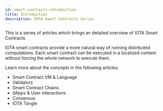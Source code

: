```yaml
---
id: smart-contracts-introduction
title: Introduction
description: IOTA Smart Contracts Series
---
```


This is a series of articles which brings an detailed overview of IOTA Smart Contracts.

IOTA smart contracts provide a more natural way of running distributed computations. Each smart contract can be executed in a localized context without forcing the whole network to execute them.

Learn more about the concepts in the following articles:

- Smart Contract VM & Language
- Validators
- Smart Contract Chains
- dApps & User interactions
- Consensus
- IOTA Tangle
